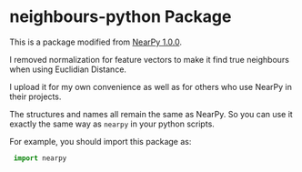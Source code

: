# neighbours-python Package
 
This is a package modified from [NearPy 1.0.0](https://github.com/pixelogik/NearPy/).
 
I removed normalization for feature vectors to make it find true neighbours when using Euclidian Distance.
 
I upload it for my own convenience as well as for others who use NearPy in their projects.
 
The structures and names all remain the same as NearPy. So you can use it exactly the same way as `nearpy` in your python scripts.
 
For example, you should import this package as:
```python
 import nearpy 
```
